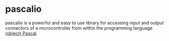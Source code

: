 pascalio
========

pascalio is a powerful and easy to use library for accessing input and output connectors of a microcontroller from within the programming language [(object) Pascal](http://freepascal.org).

